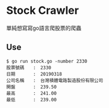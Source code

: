 # Stock Crawler

單純想寫寫go語言爬股票的爬蟲

## Use

```
$ go run stock.go -number 2330
股票號碼　　:　2330
日期　　　　:　20190318
公司名稱　　:　台灣積體電路製造股份有限公司
開盤　　　　:　239.50
最高　　　　:　241.00
最低　　　　:　239.00
```